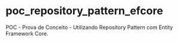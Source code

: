 # poc_repository_pattern_efcore
POC - Prova de Conceito - Utilizando Repository Pattern com Entity Framework Core.
